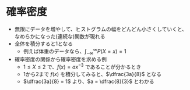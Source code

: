 # 確率密度

- 無限にデータを増やして、ヒストグラムの幅をどんどん小さくしていくと、なめらかになった(連続な)関数が現れる
- 全体を積分すると1となる
  - 例えば体重のデータなら、$\displaystyle \int_{-\infty}^\infty P(X=x) = 1$
- 確率密度の関係から確率密度を求める例
  - $1 \leq X \leq 2$ で、$f(x) = ax^{-3}$ であることが分かるとき
  - 1から2まで $f(x)$ を積分してみると、$\dfrac{3a}{8}$ となる
  - $\dfrac{3a}{8} = 1$ より、$a = \dfrac{8}{3}$ とわかる
